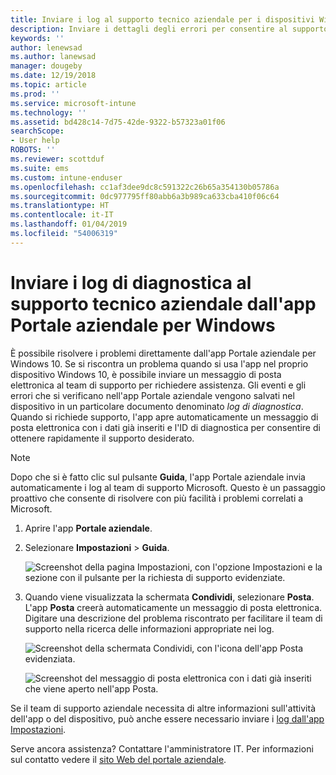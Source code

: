 ```yaml
---
title: Inviare i log al supporto tecnico aziendale per i dispositivi Windows 10 | Microsoft Docs
description: Inviare i dettagli degli errori per consentire al supporto tecnico aziendale di correggere i problemi delle app
keywords: ''
author: lenewsad
ms.author: lanewsad
manager: dougeby
ms.date: 12/19/2018
ms.topic: article
ms.prod: ''
ms.service: microsoft-intune
ms.technology: ''
ms.assetid: bd428c14-7d75-42de-9322-b57323a01f06
searchScope:
- User help
ROBOTS: ''
ms.reviewer: scottduf
ms.suite: ems
ms.custom: intune-enduser
ms.openlocfilehash: cc1af3dee9dc8c591322c26b65a354130b05786a
ms.sourcegitcommit: 0dc977795ff80abb6a3b989ca633cba410f06c64
ms.translationtype: HT
ms.contentlocale: it-IT
ms.lasthandoff: 01/04/2019
ms.locfileid: "54006319"
---
```

# <a name="send-diagnostic-logs-to-your-company-support-from-company-portal-for-windows"></a>Inviare i log di diagnostica al supporto tecnico aziendale dall'app Portale aziendale per Windows

È possibile risolvere i problemi direttamente dall'app Portale aziendale per Windows 10. Se si riscontra un problema quando si usa l'app nel proprio dispositivo Windows 10, è possibile inviare un messaggio di posta elettronica al team di supporto per richiedere assistenza. Gli eventi e gli errori che si verificano nell'app Portale aziendale vengono salvati nel dispositivo in un particolare documento denominato _log di diagnostica_. Quando si richiede supporto, l'app apre automaticamente un messaggio di posta elettronica con i dati già inseriti e l'ID di diagnostica per consentire di ottenere rapidamente il supporto desiderato.

> [!Note]       
> Dopo che si è fatto clic sul pulsante **Guida**, l'app Portale aziendale invia automaticamente i log al team di supporto Microsoft. Questo è un passaggio proattivo che consente di risolvere con più facilità i problemi correlati a Microsoft.  

1. Aprire l'app **Portale aziendale**.
2. Selezionare **Impostazioni** > **Guida**.  

   ![Screenshot della pagina Impostazioni, con l'opzione Impostazioni e la sezione con il pulsante per la richiesta di supporto evidenziate.](./media/1811_Get_Help_Windows_Cpapp.png)    

3. Quando viene visualizzata la schermata **Condividi**, selezionare **Posta**. L'app **Posta** creerà automaticamente un messaggio di posta elettronica. Digitare una descrizione del problema riscontrato per facilitare il team di supporto nella ricerca delle informazioni appropriate nei log.

   ![Screenshot della schermata Condividi, con l'icona dell'app Posta evidenziata.](./media/1811_Mail_Logs_Windows_CPapp.png)  


   ![Screenshot del messaggio di posta elettronica con i dati già inseriti che viene aperto nell'app Posta.](./media/1811_Get_Help_Email_Windows_CPapp.png)  

Se il team di supporto aziendale necessita di altre informazioni sull'attività dell'app o del dispositivo, può anche essere necessario inviare i [log dall'app Impostazioni](send-logs-to-your-it-admin-settings-windows.md).  

Serve ancora assistenza? Contattare l'amministratore IT. Per informazioni sul contatto vedere il [sito Web del portale aziendale](https://go.microsoft.com/fwlink/?linkid=2010980).  
